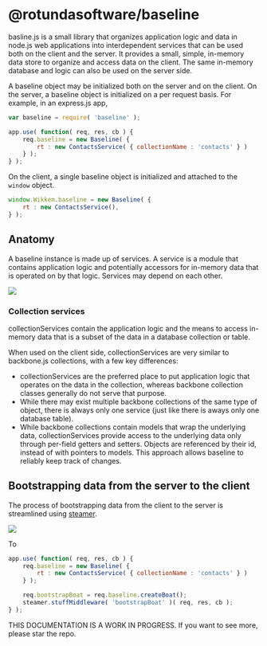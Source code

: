 # @rotundasoftware/baseline

basline.js is a small library that organizes application logic and data in node.js web applications into interdependent services that can be used both on the client and the server. It provides a small, simple, in-memory data store to organize and access data on the client. The same in-memory database and logic can also be used on the server side.

A baseline object may be  initialized both on the server and on the client. On the server, a baseline object is initialized on a per request basis. For example, in an express.js app,

```javascript
var baseline = require( 'baseline' );

app.use( function( req, res, cb ) {
	req.baseline = new Baseline( {
		rt : new ContactsService( { collectionName : 'contacts' } )
	} );
} );
```

On the client, a single baseline object is initialized and attached to the `window` object.

```javascript
window.Wikkem.baseline = new Baseline( {
	rt : new ContactsService(),
} );
```

## Anatomy

A baseline instance is made up of services. A service is a module that contains application logic and potentially accessors for in-memory data that is operated on by that logic. Services may depend on each other.

![](https://github.com/rotundasoftware/baselinejs/blob/master/docs/anatomy.png)

### Collection services

collectionServices contain the application logic and the means to access in-memory data that is a subset of the data in a database collection or table.

When used on the client side, collectionServices are very similar to backbone.js collections, with a few key differences:

* collectionServices are the preferred place to put application logic that operates on the data in the collection, whereas backbone collection classes generally do not serve that purpose.
* While there may exist multiple backbone collections of the same type of object, there is always only one service (just like there is aways only one database table).
* While backbone collections contain models that wrap the underlying data, collectionServices provide access to the underlying data only through per-field getters and setters. Objects are referenced by their id, instead of with pointers to models. This approach allows baseline to reliably keep track of changes.

## Bootstrapping data from the server to the client

The process of bootstrapping data from the client to the server is streamlined using [steamer](https://github.com/rotundasoftware/steamer).

![](https://github.com/rotundasoftware/baselinejs/blob/master/docs/bootstrapping.png)

To 

```javascript
app.use( function( req, res, cb ) {
	req.baseline = new Baseline( {
		rt : new ContactsService( { collectionName : 'contacts' } )
	} );

	req.bootstrapBoat = req.baseline.createBoat();
	steamer.stuffMiddleware( 'bootstrapBoat' )( req, res, cb );
} );
```

THIS DOCUMENTATION IS A WORK IN PROGRESS. If you want to see more, please star the repo.
